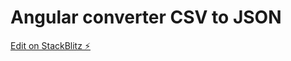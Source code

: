 # Angular converter CSV to JSON

[Edit on StackBlitz ⚡️](https://stackblitz.com/edit/ng-csv-to-json)

